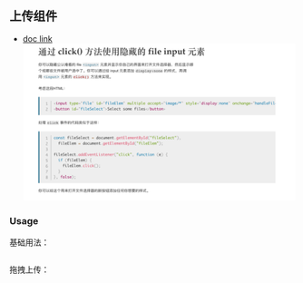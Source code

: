## 上传组件
* [doc link](https://developer.mozilla.org/zh-CN/docs/Web/API/File/Using_files_from_web_applications)
![](https://raw.githubusercontent.com/wangkaiwd/drawing-bed/master/20201019111435.png)
### Usage
基础用法： 
```vue

```

拖拽上传：
```vue

```
